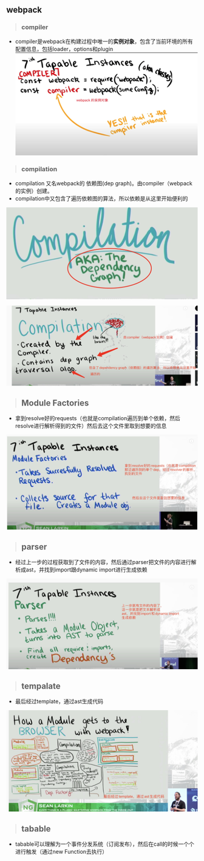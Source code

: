 ## webpack

>### compiler
 * compiler是webpack在构建过程中唯一的**实例对象**，包含了当前环境的所有配置信息，包括loader，options和plugin
![这是图片](./assets/0compiler.png)

 >### compilation
* compilation 又名webpack的 依赖图(dep graph)。由compiler（webpack的实例）创建。
* compilation中又包含了遍历依赖图的算法，所以依赖是从这里开始便利的

![这是图片](./assets/01compilation.jpg)

![这是图片](./assets/02compilation.jpg)

>## Module Factories
* 拿到resolve好的requests（也就是compilation遍历到单个依赖，然后resolve进行解析得到的文件）然后去这个文件里取到想要的信息

![这是图片](./assets/03%20module%20factories.jpg)

>## parser
* 经过上一步的过程获取到了文件的内容，然后通过parser把文件的内容进行解析成ast，并找到import跟dynamic import进行生成依赖

![这是图片](./assets/04parser.jpg)
>## tempalate
* 最后经过template，通过ast生成代码

![这是图片](./assets/05.jpg)
>## tabable
* tabable可以理解为一个事件分发系统（订阅发布），然后在call的时候一个个进行触发（通过new Function去执行）
